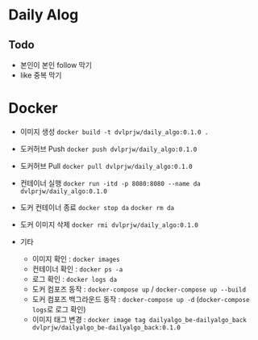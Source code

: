 # Daily Alog

## Todo

- 본인이 본인 follow 막기
- like 중복 막기

# Docker

- 이미지 생성
  `docker build -t dvlprjw/daily_algo:0.1.0 .`

- 도커허브 Push
  `docker push dvlprjw/daily_algo:0.1.0`

- 도커허브 Pull
  `docker pull dvlprjw/daily_algo:0.1.0`

- 컨테이너 실행
  `docker run -itd -p 8080:8080 --name da dvlprjw/daily_algo:0.1.0`

- 도커 컨테이너 종료
  `docker stop da`
  `docker rm da`

- 도커 이미지 삭제
  `docker rmi dvlprjw/daily_algo:0.1.0`

- 기타
  - 이미지 확인 : `docker images`
  - 컨테이너 확인 : `docker ps -a`
  - 로그 확인 : `docker logs da`
  - 도커 컴포즈 동작 : `docker-compose up` / `docker-compose up --build`
  - 도커 컴포즈 백그라운드 동작 : `docker-compose up -d` (`docker-compose logs`로 로그 확인)
  - 이미지 태그 변경 : `docker image tag dailyalgo_be-dailyalgo_back dvlprjw/dailyalgo_be-dailyalgo_back:0.1.0`